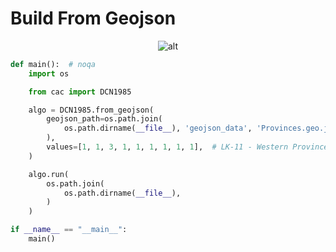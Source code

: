 # Build From Geojson

<p  align="center">
    <img src="https://raw.githubusercontent.com/nuuuwan/continuous_area_cartograms/main/examples/examples/build_from_geojson/animated.gif" alt="alt" />
</p>

```python
def main():  # noqa
    import os

    from cac import DCN1985

    algo = DCN1985.from_geojson(
        geojson_path=os.path.join(
            os.path.dirname(__file__), 'geojson_data', 'Provinces.geo.json'
        ),
        values=[1, 1, 3, 1, 1, 1, 1, 1, 1],  # LK-11 - Western Province
    )

    algo.run(
        os.path.join(
            os.path.dirname(__file__),
        )
    )

if __name__ == "__main__":
    main()

```
